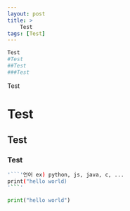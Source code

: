 ```yaml
---
layout: post
title: >
    Test 
tags: [Test]
---
```


```bash
Test
#Test
##Test
###Test
```
Test
# Test
## Test
### Test

```bash
'```'언어 ex) python, js, java, c, ...
print("hello world)
'```'
```
```python
print("hello world")
```
